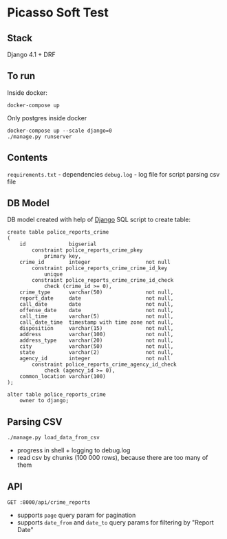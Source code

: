 # Picasso Soft Test

## Stack
Django 4.1 + DRF

## To run
Inside docker:
```shell
docker-compose up
```

Only postgres inside docker
```shell
docker-compose up --scale django=0
./manage.py runserver
```

## Contents
`requirements.txt` - dependencies
`debug.log` - log file for script parsing csv file


## DB Model
DB model created with help of [Django](police_reports/models.py)
SQL script to create table:
```postgresql
create table police_reports_crime
(
    id              bigserial
        constraint police_reports_crime_pkey
            primary key,
    crime_id        integer                  not null
        constraint police_reports_crime_crime_id_key
            unique
        constraint police_reports_crime_crime_id_check
            check (crime_id >= 0),
    crime_type      varchar(50)              not null,
    report_date     date                     not null,
    call_date       date                     not null,
    offense_date    date                     not null,
    call_time       varchar(5)               not null,
    call_date_time  timestamp with time zone not null,
    disposition     varchar(15)              not null,
    address         varchar(100)             not null,
    address_type    varchar(20)              not null,
    city            varchar(50)              not null,
    state           varchar(2)               not null,
    agency_id       integer                  not null
        constraint police_reports_crime_agency_id_check
            check (agency_id >= 0),
    common_location varchar(100)
);

alter table police_reports_crime
    owner to django;
```

## Parsing CSV
`./manage.py load_data_from_csv`
- progress in shell + logging to debug.log
- read csv by chunks (100 000 rows), because there are too many of them

## API
`GET :8000/api/crime_reports`
- supports `page` query param for pagination
- supports `date_from` and `date_to` query params for filtering by "Report Date"